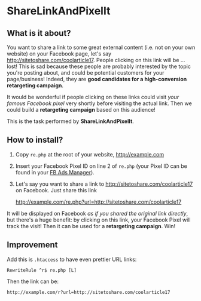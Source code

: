 ShareLinkAndPixelIt
===================

## What is it about?

You want to share a link to some great external content (i.e. not on your own website) on your Facebook page, let's say http://sitetoshare.com/coolarticle17.
People clicking on this link will be ... lost! This is sad because these people are probably interested by the topic you're posting about, and could be potential customers for your page/business! Indeed, they are **good candidates for a high-conversion retargeting campaign**.

It would be wonderful if people clicking on these links could visit *your famous Facebook pixel* very shortly before visiting the actual link. Then we could build a **retargeting campaign** based on this audience!

This is the task performed by **ShareLinkAndPixelIt**.


## How to install?

1. Copy `re.php` at the root of your website, http://example.com

2. Insert your Facebook Pixel ID on line 2 of `re.php` (your Pixel ID can be found in your [FB Ads Manager](https://www.facebook.com/ads/manager/pixel/facebook_pixel/)).

3. Let's say you want to share a link to http://sitetoshare.com/coolarticle17 on Facebook. Just share this link

    http://example.com/re.php?url=http://sitetoshare.com/coolarticle17
    
It will be displayed on Facebook *as if you shared the original link directly*, but there's a huge benefit: by clicking on this link, your Facebook Pixel will track the visit! Then it can be used for a **retargeting campaign**. Win!

## Improvement

Add this is `.htaccess` to have even prettier URL links:

    RewriteRule ^r$ re.php [L]
    
Then the link can be:

    http://example.com/r?url=http://sitetoshare.com/coolarticle17
